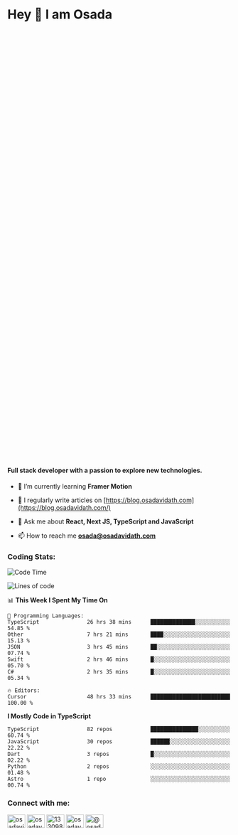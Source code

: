 <h1>Hey 👋  I am Osada</h1>
<h4 style="margin-top: 1000px;">Full stack developer with a passion to explore new technologies.</h4>


- 🌱 I’m currently learning **Framer Motion**

- 📝 I regularly write articles on [https://blog.osadavidath.com](https://blog.osadavidath.com/)

- 💬 Ask me about **React, Next JS, TypeScript and JavaScript**

- 📫 How to reach me **osada@osadavidath.com**

### Coding Stats: 

<!--START_SECTION:waka-->
![Code Time](http://img.shields.io/badge/Code%20Time-4%2C851%20hrs%2050%20mins-blue)

![Lines of code](https://img.shields.io/badge/From%20Hello%20World%20I%27ve%20Written-49.8%20million%20lines%20of%20code-blue)

📊 **This Week I Spent My Time On** 

```text
💬 Programming Languages: 
TypeScript               26 hrs 38 mins      ██████████████░░░░░░░░░░░   54.85 % 
Other                    7 hrs 21 mins       ████░░░░░░░░░░░░░░░░░░░░░   15.13 % 
JSON                     3 hrs 45 mins       ██░░░░░░░░░░░░░░░░░░░░░░░   07.74 % 
Swift                    2 hrs 46 mins       █░░░░░░░░░░░░░░░░░░░░░░░░   05.70 % 
C#                       2 hrs 35 mins       █░░░░░░░░░░░░░░░░░░░░░░░░   05.34 % 

🔥 Editors: 
Cursor                   48 hrs 33 mins      █████████████████████████   100.00 % 
```

**I Mostly Code in TypeScript** 

```text
TypeScript               82 repos            ███████████████░░░░░░░░░░   60.74 % 
JavaScript               30 repos            ██████░░░░░░░░░░░░░░░░░░░   22.22 % 
Dart                     3 repos             █░░░░░░░░░░░░░░░░░░░░░░░░   02.22 % 
Python                   2 repos             ░░░░░░░░░░░░░░░░░░░░░░░░░   01.48 % 
Astro                    1 repo              ░░░░░░░░░░░░░░░░░░░░░░░░░   00.74 % 
```




<!--END_SECTION:waka-->

<h3 align="left">Connect with me:</h3>
<p align="left">
<a href="https://twitter.com/osadavc" target="blank"><img align="center" src="https://raw.githubusercontent.com/rahuldkjain/github-profile-readme-generator/master/src/images/icons/Social/twitter.svg" alt="osadavidath" height="30" width="40" /></a>
<a href="https://linkedin.com/in/osadavc" target="blank"><img align="center" src="https://raw.githubusercontent.com/rahuldkjain/github-profile-readme-generator/master/src/images/icons/Social/linked-in-alt.svg" alt="osadavc" height="30" width="40" /></a>
<a href="https://stackoverflow.com/users/13309879" target="blank"><img align="center" src="https://raw.githubusercontent.com/rahuldkjain/github-profile-readme-generator/master/src/images/icons/Social/stack-overflow.svg" alt="13309879" height="30" width="40" /></a>
<a href="https://instagram.com/osadavc" target="blank"><img align="center" src="https://raw.githubusercontent.com/rahuldkjain/github-profile-readme-generator/master/src/images/icons/Social/instagram.svg" alt="osadavc" height="30" width="40" /></a>
<a href="https://hashnode.com/@osadavc" target="blank"><img align="center" src="https://raw.githubusercontent.com/danielcranney/readme-generator/main/public/icons/socials/hashnode.svg" alt="@osadavc" height="30" width="40" /></a>
</p>
